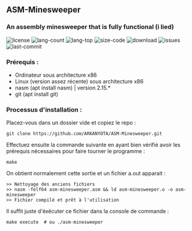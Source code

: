 ## ASM-Minesweeper
### An assembly minesweeper that is fully functional (i lied)


<img src="https://img.shields.io/github/license/arkanyota/ASM-Minesweeper" alt="license" />
<img src="https://img.shields.io/github/languages/count/arkanyota/asm-minesweeper" alt="lang-count" />
<img src="https://img.shields.io/github/languages/top/arkanyota/asm-minesweeper" alt="lang-top" />
<img src="https://img.shields.io/github/languages/code-size/arkanyota/asm-minesweeper" alt="size-code" />
<img src="https://img.shields.io/github/downloads/arkanyota/asm-minesweeper/total" alt="download" />
<img src="https://img.shields.io/github/issues/arkanyota/asm-minesweeper" alt="issues" />
<img src="https://img.shields.io/github/last-commit/arkanyota/asm-minesweeper" alt="last-commit" />

<!--https://shields.io/category/issue-tracking-->

### Prérequis :

- Ordinateur sous architecture x86
- Linux (version assez récente) sous architecture x86
- nasm (apt install nasm) | version 2.15.*
- git (apt install git)


### Processus d'installation :

Placez-vous dans un dossier vide et copiez le repo :

```
git clone https://github.com/ARKANYOTA/ASM-Minesweeper.git
```

Effectuez ensuite la commande suivante en ayant bien vérifié avoir les prérequis nécessaires pour faire tourner le programme :
```
make
```

On obtient normalement cette sortie et un fichier a.out apparait :

```
>> Nettoyage des anciens fichiers
>> nasm -felf64 asm-minesweeper.asm && ld asm-minesweeper.o -o asm-minesweeper
>> Fichier compilé et prêt à l'utilisation
```

Il suffit juste d'éxécuter ce fichier dans la console de commande :

```
make execute  # ou ./asm-minesweeper
```

